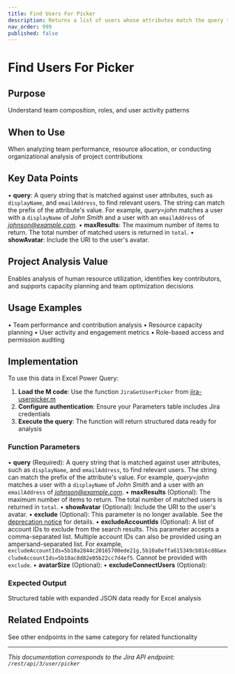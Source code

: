 ```yaml
---
title: Find Users For Picker
description: Returns a list of users whose attributes match the query term. The returned object includes the `html` field where the matched query term is highlight...
nav_order: 999
published: false
---
```


# Find Users For Picker

## Purpose
Understand team composition, roles, and user activity patterns

## When to Use
When analyzing team performance, resource allocation, or conducting organizational analysis of project contributions

## Key Data Points
• **query**: A query string that is matched against user attributes, such as `displayName`, and `emailAddress`, to find relevant users. The string can match the prefix of the attribute's value. For example, *query=john* matches a user with a `displayName` of *John Smith* and a user with an `emailAddress` of *johnson@example.com*.
• **maxResults**: The maximum number of items to return. The total number of matched users is returned in `total`.
• **showAvatar**: Include the URI to the user's avatar.

## Project Analysis Value
Enables analysis of human resource utilization, identifies key contributors, and supports capacity planning and team optimization decisions

## Usage Examples
• Team performance and contribution analysis
• Resource capacity planning
• User activity and engagement metrics
• Role-based access and permission auditing

## Implementation
To use this data in Excel Power Query:

1. **Load the M code**: Use the function `JiraGetUserPicker` from [jira-userpicker.m](../assets/jira-userpicker.m)
2. **Configure authentication**: Ensure your Parameters table includes Jira credentials
3. **Execute the query**: The function will return structured data ready for analysis

### Function Parameters
• **query** (Required): A query string that is matched against user attributes, such as `displayName`, and `emailAddress`, to find relevant users. The string can match the prefix of the attribute's value. For example, *query=john* matches a user with a `displayName` of *John Smith* and a user with an `emailAddress` of *johnson@example.com*.
• **maxResults** (Optional): The maximum number of items to return. The total number of matched users is returned in `total`.
• **showAvatar** (Optional): Include the URI to the user's avatar.
• **exclude** (Optional): This parameter is no longer available. See the [deprecation notice](https://developer.atlassian.com/cloud/jira/platform/deprecation-notice-user-privacy-api-migration-guide/) for details.
• **excludeAccountIds** (Optional): A list of account IDs to exclude from the search results. This parameter accepts a comma-separated list. Multiple account IDs can also be provided using an ampersand-separated list. For example, `excludeAccountIds=5b10a2844c20165700ede21g,5b10a0effa615349cb016cd8&excludeAccountIds=5b10ac8d82e05b22cc7d4ef5`. Cannot be provided with `exclude`.
• **avatarSize** (Optional): 
• **excludeConnectUsers** (Optional): 

### Expected Output
Structured table with expanded JSON data ready for Excel analysis

## Related Endpoints
See other endpoints in the same category for related functionality

---
*This documentation corresponds to the Jira API endpoint: `/rest/api/3/user/picker`*

